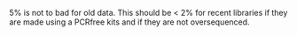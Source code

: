 5% is not to bad for old data. This should be < 2% for recent libraries if they are made using a PCRfree kits and if they are not oversequenced. 
